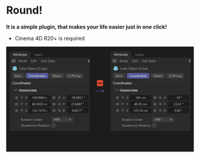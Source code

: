 # Round! 
**It is a simple plugin, that makes your life easier just in one click!**  
+ Cinema 4D R20+ is required

![Demo](res/round_pic.jpg)
